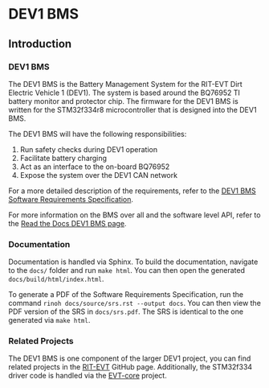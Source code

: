 # DEV1 BMS

## Introduction

### DEV1 BMS

The DEV1 BMS is the Battery Management System for the RIT-EVT Dirt
Electric Vehicle 1 (DEV1). The system is based around the BQ76952 TI battery
monitor and protector chip. The firmware for the DEV1 BMS is written for
the STM32f334r8 microcontroller that is designed into the DEV1 BMS.

The DEV1 BMS will have the following responsibilities:

1. Run safety checks during DEV1 operation
2. Facilitate battery charging
3. Act as an interface to the on-board BQ76952
4. Expose the system over the DEV1 CAN network

For a more detailed description of the requirements, refer to the
[DEV1 BMS Software Requirements Specification](https://dev1-bms.readthedocs.io/en/latest/srs.html).

For more information on the BMS over all and the software level API,
refer to the
[Read the Docs DEV1 BMS page](https://dev1-bms.readthedocs.io/en/latest/index.html).

### Documentation

Documentation is handled via Sphinx. To build the documentation, navigate
to the `docs/` folder and run `make html`. You can then open the generated
`docs/build/html/index.html`.

To generate a PDF of the Software Requirements Specification, run the command
`rinoh docs/source/srs.rst --output docs`. You can then view the PDF version
of the SRS in `docs/srs.pdf`. The SRS is identical to the one generated via
`make html`.

### Related Projects

The DEV1 BMS is one component of the larger DEV1 project, you can find related
projects in the [RIT-EVT](https://github.com/RIT-EVT) GitHub page.
Additionally, the STM32f334 driver code is handled via the
[EVT-core](https://github.com/RIT-EVT/EVT-core) project.
